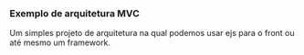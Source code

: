 ### Exemplo de arquitetura MVC 

Um simples projeto de arquitetura na qual podemos usar ejs para o front ou até mesmo um framework.
